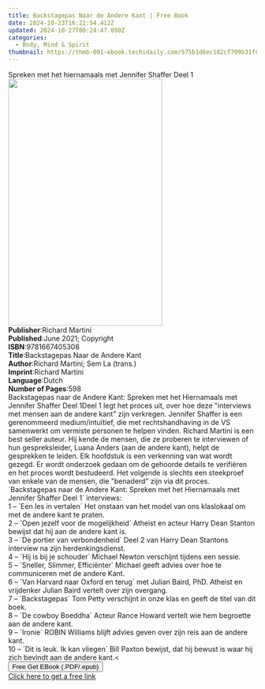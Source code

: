 ```yaml
---
title: Backstagepas Naar de Andere Kant | Free Book
date: 2024-10-23T16:22:54.412Z
updated: 2024-10-27T00:24:47.890Z
categories:
  - Body, Mind & Spirit
thumbnail: https://thmb-001-ebook.techidaily.com/575b1d6ec182cf709b31f8a8827c2d3e551226727b8bb1cd8886f60be80ec980.jpg
---
```

<main id="book-container">
  <div class="flex flex-col">
    <div class="book-brief flex-1 py-6 px-4 sm:p-6 md:py-10 md:px-8">
      <!-- brief-->
      <div class="book-brief-main">
        Spreken met het hiernamaals met Jennifer Shaffer Deel 1
      </div>
    </div>
    <div
      class="book-meta-info flex-1 grid gap-4 col-start-1 col-end-3 row-start-1 sm:mb-6 sm:grid-cols-4 lg:gap-6 lg:col-start-2 lg:row-end-6 lg:row-span-6 lg:mb-0"
    >
      <div
        class="book-meta-info-left place-content-center mt-4 p-4 text-sm leading-6 col-start-2 col-span-2 dark:text-slate-400"
      >
        <img
          class="w-full h-500 object-cover rounded-lg sm:h-255 sm:col-span-2 lg:col-span-full"
          src="https://img-001-ebook.techidaily.com/757537b33c28168fbce7b3a49957bc2bf77a413df2d2af582d06c456c2403b97.jpg"
          alt=""
          width="312"
          height="500"
        />
      </div>
      <div
        class="book-meta-info-right mt-2 col-start-1 row-start-2 col-span-3 self-center"
      >
        <!-- meta data  -->
        <div class="flex flex-col px-4 md:px-8">
          <div class="flex-1">
            <strong>Publisher</strong>:<span class="px-2">Richard Martini</span>
          </div>
          <div class="flex-1">
            <strong>Published</strong>:<span class="px-2"
              >June 2021; Copyright</span
            >
          </div>
          <div class="flex-1">
            <strong>ISBN</strong>:<span class="px-2">9781667405308</span>
          </div>
          <div class="flex-1">
            <strong>Title</strong>:<span class="px-2"
              >Backstagepas Naar de Andere Kant</span
            >
          </div>
          <div class="flex-1">
            <strong>Author</strong>:<span class="px-2"
              >Richard Martini; Sem La (trans.)</span
            >
          </div>
          <div class="flex-1">
            <strong>Imprint</strong>:<span class="px-2">Richard Martini</span>
          </div>
          <div class="flex-1">
            <strong>Language</strong>:<span class="px-2">Dutch</span>
          </div>
          <div class="flex-1">
            <strong>Number of Pages</strong>:<span class="px-2">598</span>
          </div>
        </div>
      </div>
    </div>
    <div class="book-description flex-1 py-6 px-4 sm:p-6 md:py-10 md:px-8">
      <div class="book-description-main">
        <div accordion-content="" id="description">
          Backstagepas naar de Andere Kant: Spreken met het Hiernamaals met
          Jennifer Shaffer Deel 1Deel 1 legt het proces uit, over hoe deze
          "interviews met mensen aan de andere kant" zijn verkregen. Jennifer
          Shaffer is een gerenommeerd medium/intuïtief, die met rechtshandhaving
          in de VS samenwerkt om vermiste personen te helpen vinden. Richard
          Martini is een best seller auteur. Hij kende de mensen, die ze
          proberen te interviewen of hun gespreksleider, Luana Anders (aan de
          andere kant), helpt de gesprekken te leiden. Elk hoofdstuk is een
          verkenning van wat wordt gezegd. Er wordt onderzoek gedaan om de
          gehoorde details te verifiëren en het proces wordt bestudeerd. Het
          volgende is slechts een steekproef van enkele van de mensen, die
          "benaderd" zijn via dit proces.<br />´Backstagepas naar de Andere
          Kant: Spreken met het Hiernamaals met Jennifer Shaffer Deel 1´
          interviews:<br />1 – ´Een les in vertalen´ Het onstaan van het model
          van ons klaslokaal om met de andere kant te praten.<br />2 – ´Open
          jezelf voor de mogelijkheid´ Atheist en acteur Harry Dean Stanton
          bewijst dat hij aan de andere kant is.<br />3 – ´De portier van
          verbondenheid´ Deel 2 van Harry Dean Stantons interview na zijn
          herdenkingsdienst.<br />4 – ´Hij is bij je schouder´ Michael Newton
          verschijnt tijdens een sessie.<br />5 – ´Sneller, Slimmer,
          Efficiënter´ Michael geeft advies over hoe te communiceren met de
          andere Kant.<br />6 – ´Van Harvard naar Oxford en terug´ met Julian
          Baird, PhD. Atheist en vrijdenker Julian Baird vertelt over zijn
          overgang.<br />7 – ´Backstagepas´ Tom Petty verschijnt in onze klas en
          geeft de titel van dit boek.<br />8 – ´De cowboy Boeddha´ Acteur Rance
          Howard vertelt wie hem begroette aan de andere kant.<br />9 – ´Ironie´
          ROBIN Williams blijft advies geven over zijn reis aan de andere
          kant.<br />10 – ´Dit is leuk. Ik kan vliegen´ Bill Paxton bewijst, dat
          hij bewust is waar hij zich bevindt aan de andere kant.&lt;
        </div>
        <div class="accordion-fader"></div>
      </div>
    </div>
    <div class="book-excerpts flex-1 py-6 px-4 sm:p-6 md:py-10 md:px-8"></div>
    <div
      class="book-about-author flex-1 py-6 px-4 sm:p-6 md:py-10 md:px-8"
    ></div>
    <div class="book-free-get flex-1 py-6 px-4 sm:p-6 md:py-10 md:px-8">
      <button
        id="btn-free-get"
        class="bg-blue-500 hover:bg-blue-700 text-white font-bold py-2 px-4 rounded"
      >
        Free Get EBook (.PDF/.epub)
      </button>
      <div id="countdown-display" class="px-2 text-lg mt-2"></div>
      <a
        id="free-link"
        class="hidden bg-blue-500 hover:bg-blue-700 text-white font-bold py-2 px-4 rounded"
        href="https://www.ebooks.com/en-us/book/210354977/backstagepas-naar-de-andere-kant/richard-martini/"
        target="_blank"
        >Click here to get a free link</a
      >
    </div>
    <script>
      let countdownTime = 0;
      let countdownInterval = null;
      document
        .getElementById('btn-free-get')
        .addEventListener('click', startCountdown);
      function startCountdown() {
        countdownTime = new Date().getTime() + 60000 * 3;
        countdownInterval = setInterval(updateCountdown, 1000);
        document.getElementById('btn-free-get').disabled = true;
        document
          .getElementById('btn-free-get')
          .classList.add('bg-gray-500', 'cursor-not-allowed');
      }
      function updateCountdown() {
        let currentTime = new Date().getTime();
        let timeLeft = countdownTime - currentTime;
        let secondsLeft = Math.floor(timeLeft / 1000);
        document.getElementById('countdown-display').innerHTML =
          `Remaining time: ${secondsLeft} seconds.`;
        if (secondsLeft <= 0) {
          clearInterval(countdownInterval);
          document.getElementById('btn-free-get').classList.add('hidden');
          document.getElementById('free-link').classList.remove('hidden');
          document.getElementById('countdown-display').innerHTML = '';
        }
      }
    </script>
  </div>
</main>

<ins class="adsbygoogle"
      style="display:block"
      data-ad-client="ca-pub-7571918770474297"
      data-ad-slot="8358498916"
      data-ad-format="auto"
      data-full-width-responsive="true"></ins>
    